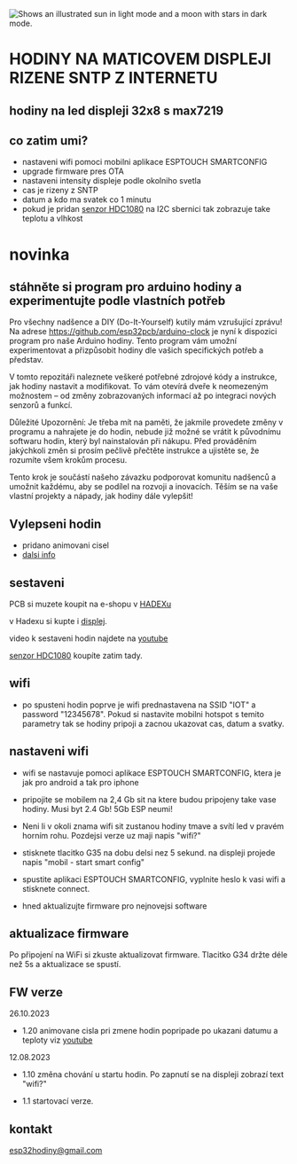 <picture>
  <source media="(prefers-color-scheme: dark)" srcset="https://github.com/esp32pcb/hodiny/blob/main/cas%20vecer.jpg">
  <source media="(prefers-color-scheme: light)" srcset="https://github.com/esp32pcb/hodiny/blob/main/hodiny%20svitici%20light.jpg">
  <img alt="Shows an illustrated sun in light mode and a moon with stars in dark mode." src="https://user-images.githubusercontent.com/25423296/163456779-a8556205-d0a5-45e2-ac17-42d089e3c3f8.png">
</picture>

# HODINY NA MATICOVEM DISPLEJI RIZENE SNTP Z INTERNETU 
## hodiny na led displeji 32x8 s max7219

## co zatim umi?
- nastaveni wifi pomoci mobilni aplikace ESPTOUCH SMARTCONFIG
- upgrade firmware pres OTA
- nastaveni intensity displeje podle okolniho svetla
- cas je rizeny z SNTP
- datum a kdo ma svatek co 1 minutu
- pokud je pridan [senzor HDC1080](https://github.com/esp32pcb/hodiny/blob/main/senzorHDC1080_1.jpg) na I2C sbernici tak zobrazuje take teplotu a vlhkost

# novinka
## stáhněte si program pro arduino hodiny a experimentujte podle vlastních potřeb

Pro všechny nadšence a DIY (Do-It-Yourself) kutily mám vzrušující zprávu! Na adrese https://github.com/esp32pcb/arduino-clock je nyní k dispozici program pro naše Arduino hodiny. Tento program vám umožní experimentovat a přizpůsobit hodiny dle vašich specifických potřeb a představ.

V tomto repozitáři naleznete veškeré potřebné zdrojové kódy a instrukce, jak hodiny nastavit a modifikovat. To vám otevírá dveře k neomezeným možnostem – od změny zobrazovaných informací až po integraci nových senzorů a funkcí.

Důležité Upozornění:
Je třeba mít na paměti, že jakmile provedete změny v programu a nahrajete je do hodin, nebude již možné se vrátit k původnímu softwaru hodin, který byl nainstalován při nákupu. Před prováděním jakýchkoli změn si prosím pečlivě přečtěte instrukce a ujistěte se, že rozumíte všem krokům procesu.

Tento krok je součástí našeho závazku podporovat komunitu nadšenců a umožnit každému, aby se podílel na rozvoji a inovacích. Těším se na vaše vlastní projekty a nápady, jak hodiny dále vylepšit!


## Vylepseni hodin
- pridano animovani cisel
- [dalsi info](https://github.com/esp32pcb/hodiny/blob/main/Hodiny_Pripravovane_Inovace.md)

## sestaveni
PCB si muzete koupit na e-shopu v [HADEXu](https://www.hadex.cz/m303-vyvojova-deska-s-esp32-vroom-32-24ghz-wifi--bluetooth)

v Hadexu si kupte i [displej](https://www.hadex.cz/m504a-led-matrix-matice-8x8x4-s-max7219---cervena).

video k sestaveni hodin najdete na [youtube](https://www.youtube.com/playlist?list=PLUCHvT3VSIT8nw8vogFUVakzei5OW-S98)

[senzor HDC1080](https://github.com/esp32pcb/hodiny/blob/main/senzorHDC1080_1.jpg) koupíte zatim tady.

## wifi
- po spusteni hodin poprve je wifi prednastavena na SSID "IOT" a password "12345678".
  Pokud si nastavite mobilni hotspot s temito parametry tak se hodiny pripoji a zacnou ukazovat cas, datum a svatky.
## nastaveni wifi
- wifi se nastavuje pomoci aplikace ESPTOUCH SMARTCONFIG, ktera je jak pro android a tak pro iphone
- pripojite se mobilem na 2,4 Gb sit na ktere budou pripojeny take vase hodiny. Musi byt 2.4 Gb! 5Gb ESP neumi!

- Neni li v okoli znama wifi sit zustanou hodiny tmave a svítí led v pravém horním rohu. Pozdejsi verze uz maji napis "wifi?"
- stisknete tlacitko G35 na dobu delsi nez 5 sekund. na displeji projede napis "mobil - start smart config"
- spustite aplikaci ESPTOUCH SMARTCONFIG, vyplnite heslo k vasi wifi a stisknete connect.
- hned aktualizujte firmware pro nejnovejsi software

## aktualizace firmware
Po připojení na WiFi si zkuste aktualizovat firmware.
Tlacitko G34 držte déle než 5s a aktualizace se spustí.

## FW verze 
26.10.2023
- 1.20 animovane cisla pri zmene hodin popripade po ukazani datumu a teploty viz [youtube](https://www.youtube.com/playlist?list=PLUCHvT3VSIT8nw8vogFUVakzei5OW-S98)

12.08.2023
- 1.10 změna chování u startu hodin. Po zapnutí se na displeji zobrazí text "wifi?"
  
- 1.1 startovací verze.



## kontakt
esp32hodiny@gmail.com




